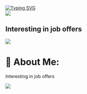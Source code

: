 [![Typing SVG](https://readme-typing-svg.demolab.com?font=Fira+Code&vCenter=true&multiline=true&width=435&height=70&lines=Danila;Junior+Java+Developer)](https://git.io/typing-svg)\
![](https://komarev.com/ghpvc/?username=elseff)

## Interesting in job offers

<img src="[https://github-readme-stats.vercel.app/api?username=elseff](https://github-readme-stats.vercel.app/api?username=elseff&show_icons=true&theme=radical"/>

# 💫 About Me:
Interesting in job offers


![](https://github-readme-stats.vercel.app/api?username=elseff&theme=radical&hide_border=false&include_all_commits=false&count_private=false)<br/>
